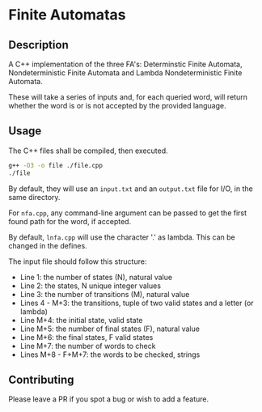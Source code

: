 # Finite Automatas

## Description

A C++ implementation of the three FA's: Determinstic Finite Automata, Nondeterministic Finite Automata and Lambda Nondeterministic Finite Automata.

These will take a series of inputs and, for each queried word, will return whether the word is or is not accepted by the provided language.

## Usage

The C++ files shall be compiled, then executed.

```bash
g++ -O3 -o file ./file.cpp
./file
```

By default, they will use an `input.txt` and an `output.txt` file for I/O, in the same directory.

For `nfa.cpp`, any command-line argument can be passed to get the first found path for the word, if accepted.

By default, `lnfa.cpp` will use the character '.' as lambda. This can be changed in the defines.

The input file should follow this structure:

* Line 1: the number of states (N), natural value
* Line 2: the states, N unique integer values
* Line 3: the number of transitions (M), natural value
* Lines 4 - M+3: the transitions, tuple of two valid states and a letter (or lambda)
* Line M+4: the initial state, valid state
* Line M+5: the number of final states (F), natural value
* Line M+6: the final states, F valid states
* Line M+7: the number of words to check
* Lines M+8 - F+M+7: the words to be checked, strings

## Contributing

Please leave a PR if you spot a bug or wish to add a feature.